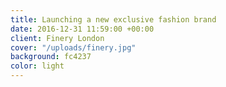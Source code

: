 ```yaml
---
title: Launching a new exclusive fashion brand
date: 2016-12-31 11:59:00 +00:00
client: Finery London
cover: "/uploads/finery.jpg"
background: fc4237
color: light
---
```


